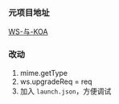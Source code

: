 ### 元项目地址

[WS-与-KOA](https://github.com/michaelliao/learn-javascript/tree/master/samples/node/web/ws/ws-with-koa)

### 改动
1. mime.getType
2. ws.upgradeReq = req
3. 加入 `launch.json`，方便调试